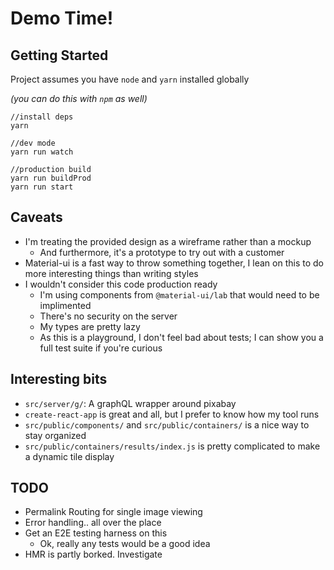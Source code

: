 # Demo Time! 

## Getting Started 

Project assumes you have `node` and `yarn` installed globally

*(you can do this with `npm` as well)*
```
//install deps
yarn

//dev mode
yarn run watch

//production build
yarn run buildProd
yarn run start

```

## Caveats
- I'm treating the provided design as a wireframe rather than a mockup
    - And furthermore, it's a prototype to try out with a customer
- Material-ui is a fast way to throw something together, I lean on this to do more interesting things than writing styles
- I wouldn't consider this code production ready
    - I'm using components from `@material-ui/lab` that would need to be implimented
    - There's no security on the server
    - My types are pretty lazy
    - As this is a playground, I don't feel bad about tests; I can show you a full test suite if you're curious

## Interesting bits 
- `src/server/g/`: A graphQL wrapper around pixabay
- `create-react-app` is great and all, but I prefer to know how my tool runs
- `src/public/components/` and `src/public/containers/` is a nice way to stay organized
- `src/public/containers/results/index.js` is pretty complicated to make a dynamic tile display


## TODO
- Permalink Routing for single image viewing
- Error handling.. all over the place
- Get an E2E testing harness on this
    - Ok, really any tests would be a good idea
- HMR is partly borked. Investigate
